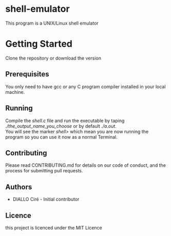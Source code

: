 # shell-emulator
This program is a UNIX/Linux shell emulator  

# Getting Started  
Clone the repository or download the version  

## Prerequisites  
You only need to have gcc or any C program compiler installed in your local machine.  

## Running  
Compile the *shell.c* file and run the executable by taping *./the_output_name_you_choose* or by default *./a.out*.  
You will see the marker *shell>* which mean you are now running the program so you can use it now as a normal Terminal.  

## Contributing
Please read CONTRIBUTING.md for details on our code of conduct, and the process for submitting pull requests.  

## Authors
* DIALLO Ciré - Initial contributor

##  Licence  
this project is licenced under the MIT Licence  
